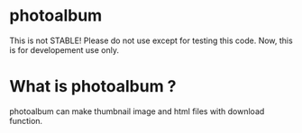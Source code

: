 # photoalbum
This is not STABLE!
Please do not use except for testing this code.
Now, this is for developement use only.

# What is photoalbum ?
photoalbum can make thumbnail image and html files with download function.
